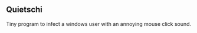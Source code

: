 Quietschi
-------------------------
Tiny program to infect a windows user with an annoying mouse click sound.